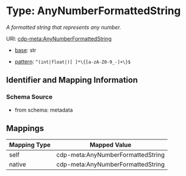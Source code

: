 # Type: AnyNumberFormattedString




_A formatted string that represents any number._



URI: [cdp-meta:AnyNumberFormattedString](metadataAnyNumberFormattedString)

* [base](https://w3id.org/linkml/base): str




* [pattern](https://w3id.org/linkml/pattern): `^(int|float|)[ ]*\{[a-zA-Z0-9_-]+\}$`






## Identifier and Mapping Information







### Schema Source


* from schema: metadata




## Mappings

| Mapping Type | Mapped Value |
| ---  | ---  |
| self | cdp-meta:AnyNumberFormattedString |
| native | cdp-meta:AnyNumberFormattedString |



